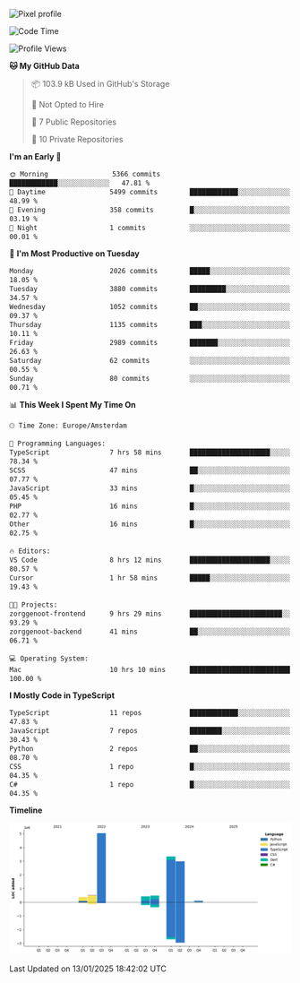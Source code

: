 ![Pixel profile](https://pixel-profile.vercel.app/api/github-stats?username=Atchferox&screen_effect=true&theme=rainbow
)


<!--START_SECTION:waka-->
![Code Time](http://img.shields.io/badge/Code%20Time-465%20hrs%2024%20mins-blue)

![Profile Views](http://img.shields.io/badge/Profile%20Views-0-blue)

**🐱 My GitHub Data** 

> 📦 103.9 kB Used in GitHub's Storage 
 > 
> 🚫 Not Opted to Hire
 > 
> 📜 7 Public Repositories 
 > 
> 🔑 10 Private Repositories 
 > 
**I'm an Early 🐤** 

```text
🌞 Morning                5366 commits        ████████████░░░░░░░░░░░░░   47.81 % 
🌆 Daytime                5499 commits        ████████████░░░░░░░░░░░░░   48.99 % 
🌃 Evening                358 commits         █░░░░░░░░░░░░░░░░░░░░░░░░   03.19 % 
🌙 Night                  1 commits           ░░░░░░░░░░░░░░░░░░░░░░░░░   00.01 % 
```
📅 **I'm Most Productive on Tuesday** 

```text
Monday                   2026 commits        █████░░░░░░░░░░░░░░░░░░░░   18.05 % 
Tuesday                  3880 commits        █████████░░░░░░░░░░░░░░░░   34.57 % 
Wednesday                1052 commits        ██░░░░░░░░░░░░░░░░░░░░░░░   09.37 % 
Thursday                 1135 commits        ███░░░░░░░░░░░░░░░░░░░░░░   10.11 % 
Friday                   2989 commits        ███████░░░░░░░░░░░░░░░░░░   26.63 % 
Saturday                 62 commits          ░░░░░░░░░░░░░░░░░░░░░░░░░   00.55 % 
Sunday                   80 commits          ░░░░░░░░░░░░░░░░░░░░░░░░░   00.71 % 
```


📊 **This Week I Spent My Time On** 

```text
🕑︎ Time Zone: Europe/Amsterdam

💬 Programming Languages: 
TypeScript               7 hrs 58 mins       ████████████████████░░░░░   78.34 % 
SCSS                     47 mins             ██░░░░░░░░░░░░░░░░░░░░░░░   07.77 % 
JavaScript               33 mins             █░░░░░░░░░░░░░░░░░░░░░░░░   05.45 % 
PHP                      16 mins             █░░░░░░░░░░░░░░░░░░░░░░░░   02.77 % 
Other                    16 mins             █░░░░░░░░░░░░░░░░░░░░░░░░   02.75 % 

🔥 Editors: 
VS Code                  8 hrs 12 mins       ████████████████████░░░░░   80.57 % 
Cursor                   1 hr 58 mins        █████░░░░░░░░░░░░░░░░░░░░   19.43 % 

🐱‍💻 Projects: 
zorggenoot-frontend      9 hrs 29 mins       ███████████████████████░░   93.29 % 
zorggenoot-backend       41 mins             ██░░░░░░░░░░░░░░░░░░░░░░░   06.71 % 

💻 Operating System: 
Mac                      10 hrs 10 mins      █████████████████████████   100.00 % 
```

**I Mostly Code in TypeScript** 

```text
TypeScript               11 repos            ████████████░░░░░░░░░░░░░   47.83 % 
JavaScript               7 repos             ████████░░░░░░░░░░░░░░░░░   30.43 % 
Python                   2 repos             ██░░░░░░░░░░░░░░░░░░░░░░░   08.70 % 
CSS                      1 repo              █░░░░░░░░░░░░░░░░░░░░░░░░   04.35 % 
C#                       1 repo              █░░░░░░░░░░░░░░░░░░░░░░░░   04.35 % 
```



**Timeline**

![Lines of Code chart](https://raw.githubusercontent.com/Atchferox/Atchferox/main/assets/bar_graph.png)


 Last Updated on 13/01/2025 18:42:02 UTC
<!--END_SECTION:waka-->
